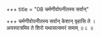 +++
title = "08 चर्मणीवोपनीतस्य सर्वान्"

+++
चर्मणीवोपनीतस्य सर्वान् केशान् वृहासि ते ।  
अयस्पात्रमिव ते शिरो यथासत्समरं समाम् ॥ ८ ॥